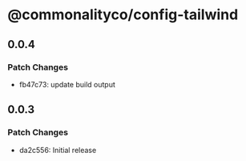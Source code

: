 # @commonalityco/config-tailwind

## 0.0.4

### Patch Changes

- fb47c73: update build output

## 0.0.3

### Patch Changes

- da2c556: Initial release
